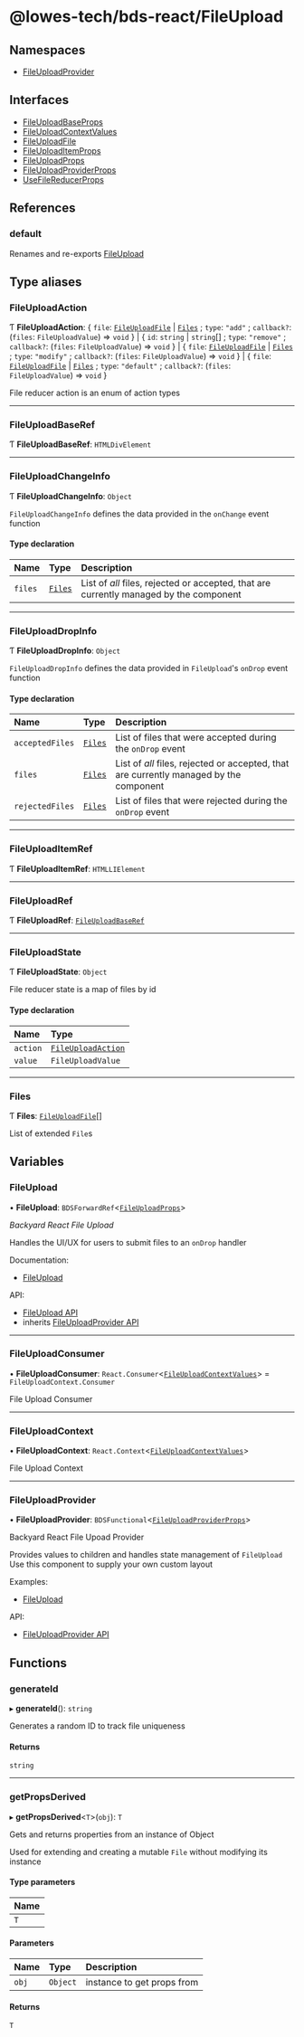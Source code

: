 # @lowes-tech/bds-react/FileUpload

## Namespaces

- [FileUploadProvider](modules/FileUploadProvider.md)

## Interfaces

- [FileUploadBaseProps](interfaces/FileUploadBaseProps.md)
- [FileUploadContextValues](interfaces/FileUploadContextValues.md)
- [FileUploadFile](interfaces/FileUploadFile.md)
- [FileUploadItemProps](interfaces/FileUploadItemProps.md)
- [FileUploadProps](interfaces/FileUploadProps.md)
- [FileUploadProviderProps](interfaces/FileUploadProviderProps.md)
- [UseFileReducerProps](interfaces/UseFileReducerProps.md)

## References

### default

Renames and re-exports [FileUpload](README.md#fileupload)

## Type aliases

### FileUploadAction

Ƭ **FileUploadAction**: { `file`: [`FileUploadFile`](interfaces/FileUploadFile.md) \| [`Files`](README.md#files) ; `type`: ``"add"`` ; `callback?`: (`files`: `FileUploadValue`) => `void`  } \| { `id`: `string` \| `string`[] ; `type`: ``"remove"`` ; `callback?`: (`files`: `FileUploadValue`) => `void`  } \| { `file`: [`FileUploadFile`](interfaces/FileUploadFile.md) \| [`Files`](README.md#files) ; `type`: ``"modify"`` ; `callback?`: (`files`: `FileUploadValue`) => `void`  } \| { `file`: [`FileUploadFile`](interfaces/FileUploadFile.md) \| [`Files`](README.md#files) ; `type`: ``"default"`` ; `callback?`: (`files`: `FileUploadValue`) => `void`  }

File reducer action is an enum of action types

___

### FileUploadBaseRef

Ƭ **FileUploadBaseRef**: `HTMLDivElement`

___

### FileUploadChangeInfo

Ƭ **FileUploadChangeInfo**: `Object`

`FileUploadChangeInfo` defines the data provided in the `onChange` event function

#### Type declaration

| Name | Type | Description |
| :------ | :------ | :------ |
| `files` | [`Files`](README.md#files) | List of *all* files, rejected or accepted, that are currently managed by the component |

___

### FileUploadDropInfo

Ƭ **FileUploadDropInfo**: `Object`

`FileUploadDropInfo` defines the data provided in `FileUpload`'s `onDrop` event function

#### Type declaration

| Name | Type | Description |
| :------ | :------ | :------ |
| `acceptedFiles` | [`Files`](README.md#files) | List of files that were accepted during the `onDrop` event |
| `files` | [`Files`](README.md#files) | List of *all* files, rejected or accepted, that are currently managed by the component |
| `rejectedFiles` | [`Files`](README.md#files) | List of files that were rejected during the `onDrop` event |

___

### FileUploadItemRef

Ƭ **FileUploadItemRef**: `HTMLLIElement`

___

### FileUploadRef

Ƭ **FileUploadRef**: [`FileUploadBaseRef`](README.md#fileuploadbaseref)

___

### FileUploadState

Ƭ **FileUploadState**: `Object`

File reducer state is a map of files by id

#### Type declaration

| Name | Type |
| :------ | :------ |
| `action` | [`FileUploadAction`](README.md#fileuploadaction) |
| `value` | `FileUploadValue` |

___

### Files

Ƭ **Files**: [`FileUploadFile`](interfaces/FileUploadFile.md)[]

List of extended `File`s

## Variables

### FileUpload

• **FileUpload**: `BDSForwardRef`<[`FileUploadProps`](interfaces/FileUploadProps.md)\>

*Backyard React File Upload*

Handles the UI/UX for users to submit files to an `onDrop` handler

Documentation:

- [FileUpload](https://dev.carbon.gcp.lowes.com/bds/documentation/Components/FileUpload)

API:

- [FileUpload API](https://dev.carbon.gcp.lowes.com/bds/documentation/ComponentsAPI/FileUpload)
- inherits [FileUploadProvider API](https://dev.carbon.gcp.lowes.com/bds/documentation/ComponentsAPI/FileUploadProvider)

___

### FileUploadConsumer

• **FileUploadConsumer**: `React.Consumer`<[`FileUploadContextValues`](interfaces/FileUploadContextValues.md)\> = `FileUploadContext.Consumer`

File Upload Consumer

___

### FileUploadContext

• **FileUploadContext**: `React.Context`<[`FileUploadContextValues`](interfaces/FileUploadContextValues.md)\>

File Upload Context

___

### FileUploadProvider

• **FileUploadProvider**: `BDSFunctional`<[`FileUploadProviderProps`](interfaces/FileUploadProviderProps.md)\>

Backyard React File Upoad Provider

Provides values to children and handles state management of `FileUpload`
Use this component to supply your own custom layout

Examples:

- [FileUpload](https://dev.carbon.gcp.lowes.com/bds/documentation/Components/FileUpload)

API:

- [FileUploadProvider API](https://dev.carbon.gcp.lowes.com/bds/documentation/ComponentsAPI/FileUploadProvider)

## Functions

### generateId

▸ **generateId**(): `string`

Generates a random ID to track file uniqueness

#### Returns

`string`

___

### getPropsDerived

▸ **getPropsDerived**<`T`\>(`obj`): `T`

Gets and returns properties from an instance of Object

Used for extending and creating a mutable `File`
without modifying its instance

#### Type parameters

| Name |
| :------ |
| `T` |

#### Parameters

| Name | Type | Description |
| :------ | :------ | :------ |
| `obj` | `Object` | instance to get props from |

#### Returns

`T`
